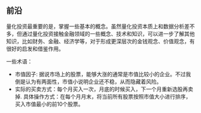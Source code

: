 
## 前沿

量化投资最重要的是，掌握一些基本的概念。虽然量化投资本质上和数据分析差不多，但通过量化投资接触金融领域的一些概念、技术和知识，可以进一步了解其他知识，比如财务、金融、经济学等，对于形成更深层次的金钱观念、价值观念，有很好的启发和借鉴作用。

一些术语：


- 市值因子: 据说市场上的股票，能够大涨的通常是市值比较小的企业。不过我倒是认为有两面性，市值小说明企业还不稳，从而隐藏着风险。
- 实际的买卖方式：每个月买入一次，月底的时候买入，下一个月重新选股再卖掉. 具体操作方式：在每个月月末，将当前所有股票按照市值大小进行排序，买入市值最小的前10个股票。
